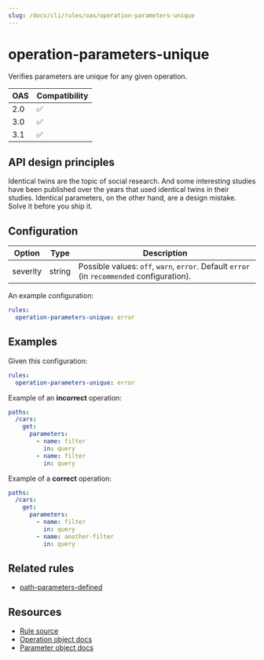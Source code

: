 ```yaml
---
slug: /docs/cli/rules/oas/operation-parameters-unique
---
```


# operation-parameters-unique

Verifies parameters are unique for any given operation.

| OAS | Compatibility |
| --- | ------------- |
| 2.0 | ✅            |
| 3.0 | ✅            |
| 3.1 | ✅            |

## API design principles

Identical twins are the topic of social research.
And some interesting studies have been published over the years that used identical twins in their studies.
Identical parameters, on the other hand, are a design mistake.
Solve it before you ship it.

## Configuration

| Option   | Type   | Description                                                                                |
| -------- | ------ | ------------------------------------------------------------------------------------------ |
| severity | string | Possible values: `off`, `warn`, `error`. Default `error` (in `recommended` configuration). |

An example configuration:

```yaml
rules:
  operation-parameters-unique: error
```

## Examples

Given this configuration:

```yaml
rules:
  operation-parameters-unique: error
```

Example of an **incorrect** operation:

```yaml
paths:
  /cars:
    get:
      parameters:
        - name: filter
          in: query
        - name: filter
          in: query
```

Example of a **correct** operation:

```yaml
paths:
  /cars:
    get:
      parameters:
        - name: filter
          in: query
        - name: another-filter
          in: query
```

## Related rules

- [path-parameters-defined](./path-parameters-defined.md)

## Resources

- [Rule source](https://github.com/Redocly/redocly-cli/blob/main/packages/core/src/rules/common/operation-parameters-unique.ts)
- [Operation object docs](https://redocly.com/docs/openapi-visual-reference/operation/)
- [Parameter object docs](https://redocly.com/docs/openapi-visual-reference/parameter/)
